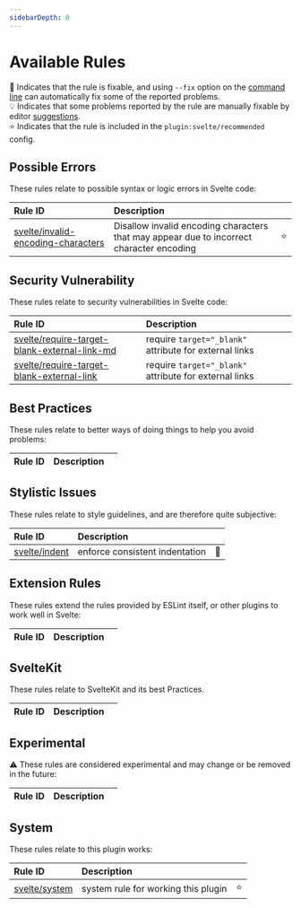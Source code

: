 ```yaml
---
sidebarDepth: 0
---
```


# Available Rules

:wrench: Indicates that the rule is fixable, and using `--fix` option on the [command line](https://eslint.org/docs/user-guide/command-line-interface#fixing-problems) can automatically fix some of the reported problems.  
:bulb: Indicates that some problems reported by the rule are manually fixable by editor [suggestions](https://eslint.org/docs/developer-guide/working-with-rules#providing-suggestions).  
:star: Indicates that the rule is included in the `plugin:svelte/recommended` config.

<!-- This file is automatically generated in tools/update-docs-rules-index.js, do not change! -->

## Possible Errors

These rules relate to possible syntax or logic errors in Svelte code:

| Rule ID                                                                      | Description                                                                              |        |
| :--------------------------------------------------------------------------- | :--------------------------------------------------------------------------------------- | :----- |
| [svelte/invalid-encoding-characters](./rules/invalid-encoding-characters.md) | Disallow invalid encoding characters that may appear due to incorrect character encoding | :star: |

## Security Vulnerability

These rules relate to security vulnerabilities in Svelte code:

| Rule ID                                                                                          | Description                                            |     |
| :----------------------------------------------------------------------------------------------- | :----------------------------------------------------- | :-- |
| [svelte/require-target-blank-external-link-md](./rules/require-target-blank-external-link-md.md) | require `target="_blank"` attribute for external links |     |
| [svelte/require-target-blank-external-link](./rules/require-target-blank-external-link.md)       | require `target="_blank"` attribute for external links |     |

## Best Practices

These rules relate to better ways of doing things to help you avoid problems:

| Rule ID | Description |     |
| :------ | :---------- | :-- |

## Stylistic Issues

These rules relate to style guidelines, and are therefore quite subjective:

| Rule ID                            | Description                    |          |
| :--------------------------------- | :----------------------------- | :------- |
| [svelte/indent](./rules/indent.md) | enforce consistent indentation | :wrench: |

## Extension Rules

These rules extend the rules provided by ESLint itself, or other plugins to work well in Svelte:

| Rule ID | Description |     |
| :------ | :---------- | :-- |

## SvelteKit

These rules relate to SvelteKit and its best Practices.

| Rule ID | Description |     |
| :------ | :---------- | :-- |

## Experimental

:warning: These rules are considered experimental and may change or be removed in the future:

| Rule ID | Description |     |
| :------ | :---------- | :-- |

## System

These rules relate to this plugin works:

| Rule ID                            | Description                         |        |
| :--------------------------------- | :---------------------------------- | :----- |
| [svelte/system](./rules/system.md) | system rule for working this plugin | :star: |
